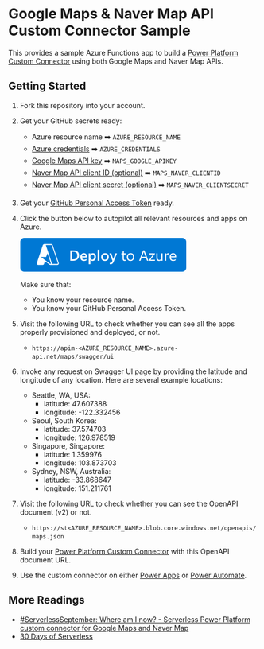 # Google Maps & Naver Map API Custom Connector Sample #

This provides a sample Azure Functions app to build a [Power Platform Custom Connector](https://docs.microsoft.com/connectors/custom-connectors/?WT.mc_id=dotnet-75362-juyoo) using both Google Maps and Naver Map APIs.


## Getting Started ##

1. Fork this repository into your account.
2. Get your GitHub secrets ready:
   * Azure resource name ➡️ `AZURE_RESOURCE_NAME`
   * [Azure credentials](https://github.com/Azure/login#configure-deployment-credentials) ➡️ `AZURE_CREDENTIALS`
   * [Google Maps API key](https://developers.google.com/maps/documentation/maps-static) ➡️ `MAPS_GOOGLE_APIKEY`
   * [Naver Map API client ID (optional)](https://api.ncloud-docs.com/docs/en/ai-naver-mapsstaticmap) ➡️ `MAPS_NAVER_CLIENTID`
   * [Naver Map API client secret (optional)](https://api.ncloud-docs.com/docs/en/ai-naver-mapsstaticmap) ➡️ `MAPS_NAVER_CLIENTSECRET`

3. Get your [GitHub Personal Access Token](https://docs.github.com/en/authentication/keeping-your-account-and-data-secure/creating-a-personal-access-token) ready.
4. Click the button below to autopilot all relevant resources and apps on Azure.

   [![Deploy To Azure](https://raw.githubusercontent.com/Azure/azure-quickstart-templates/master/1-CONTRIBUTION-GUIDE/images/deploytoazure.svg?sanitize=true)](https://portal.azure.com/#create/Microsoft.Template/uri/https%3A%2F%2Fraw.githubusercontent.com%2Fjustinyoo%2Fgoogle-naver-maps-custom-connector-sample%2Fmain%2FResources%2Fazuredeploy.json)

   Make sure that:

   * You know your resource name.
   * You know your GitHub Personal Access Token.

5. Visit the following URL to check whether you can see all the apps properly provisioned and deployed, or not.

   * `https://apim-<AZURE_RESOURCE_NAME>.azure-api.net/maps/swagger/ui`

6. Invoke any request on Swagger UI page by providing the latitude and longitude of any location. Here are several example locations:
   * Seattle, WA, USA:
     * latitude: 47.607388
     * longitude: -122.332456
   * Seoul, South Korea:
     * latitude: 37.574703
     * longitude: 126.978519
   * Singapore, Singapore:
     * latitude: 1.359976
     * longitude: 103.873703
   * Sydney, NSW, Australia:
     * latitude: -33.868647
     * longitude: 151.211761

7. Visit the following URL to check whether you can see the OpenAPI document (v2) or not.

   * `https://st<AZURE_RESOURCE_NAME>.blob.core.windows.net/openapis/maps.json`

8. Build your [Power Platform Custom Connector](https://docs.microsoft.com/connectors/custom-connectors/?WT.mc_id=dotnet-75362-juyoo) with this OpenAPI document URL.
9. Use the custom connector on either [Power Apps](https://docs.microsoft.com/power-apps/powerapps-overview?WT.mc_id=dotnet-75362-juyoo) or [Power Automate](https://docs.microsoft.com/power-automate/getting-started?WT.mc_id=dotnet-75362-juyoo).


## More Readings ##

* [#ServerlessSeptember: Where am I now? - Serverless Power Platform custom connector for Google Maps and Naver Map](https://azure.github.io/Cloud-Native/blog/28-where-am-i/)
* [30 Days of Serverless](https://azure.github.io/Cloud-Native/serverless-september/30DaysOfServerless)
